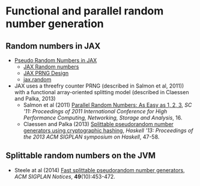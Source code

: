 # Functional and parallel random number generation



## Random numbers in JAX

* [Pseudo Random Numbers in JAX](https://jax.readthedocs.io/en/latest/jax-101/05-random-numbers.html)
    * [JAX Random numbers](https://jax.readthedocs.io/en/latest/notebooks/Common_Gotchas_in_JAX.html#random-numbers)
    * [JAX PRNG Design](https://github.com/google/jax/blob/main/docs/jep/263-prng.md)
	* [jax.random](https://jax.readthedocs.io/en/latest/jax.random.html)
* JAX uses a threefry counter PRNG (described in Salmon et al, 2011)) with a functional array-oriented splitting model (described in Claessen and Palka, 2013)
    * Salmon et al (2011) [Parallel Random Numbers: As Easy as 1, 2, 3](http://www.thesalmons.org/john/random123/papers/random123sc11.pdf), *SC '11: Proceedings of 2011 International Conference for High Performance Computing, Networking, Storage and Analysis*, 16.
    * Claessen and Palka (2013) [Splittable pseudorandom number generators using cryptographic hashing](https://publications.lib.chalmers.se/records/fulltext/183348/local_183348.pdf), *Haskell '13: Proceedings of the 2013 ACM SIGPLAN symposium on Haskell*, 47-58.




## Splittable random numbers on the JVM

* Steele at al (2014) [Fast splittable pseudorandom number generators](https://dl.acm.org/doi/abs/10.1145/2714064.2660195), *ACM SIGPLAN Notices*, **49**(10):453-472.







